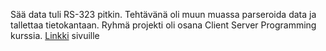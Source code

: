Sää data tuli RS-323 pitkin. Tehtävänä oli muun muassa parseroida data ja tallettaa tietokantaan.
Ryhmä projekti oli osana Client Server Programming kurssia.
[Linkki](http://secret.cop.fi/asema/anturit.php) sivuille